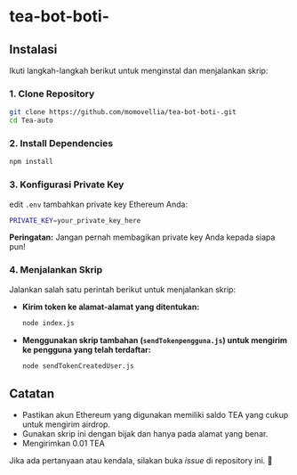 # tea-bot-boti-

## Instalasi
Ikuti langkah-langkah berikut untuk menginstal dan menjalankan skrip:

### 1. Clone Repository
```sh
git clone https://github.com/momovellia/tea-bot-boti-.git
cd Tea-auto
```

### 2. Install Dependencies
```sh
npm install
```

### 3. Konfigurasi Private Key
edit `.env` tambahkan private key Ethereum Anda:
```sh
PRIVATE_KEY=your_private_key_here
```
**Peringatan:** Jangan pernah membagikan private key Anda kepada siapa pun!

### 4. Menjalankan Skrip
Jalankan salah satu perintah berikut untuk menjalankan skrip:

- **Kirim token ke alamat-alamat yang ditentukan:**
  ```sh
  node index.js
  ```

- **Menggunakan skrip tambahan (`sendTokenpengguna.js`) untuk mengirim ke pengguna yang telah terdaftar:**
  ```sh
  node sendTokenCreatedUser.js
  ```

## Catatan
- Pastikan akun Ethereum yang digunakan memiliki saldo TEA yang cukup untuk mengirim airdrop.
- Gunakan skrip ini dengan bijak dan hanya pada alamat yang benar.
- Mengirimkan 0.01 TEA

Jika ada pertanyaan atau kendala, silakan buka *issue* di repository ini. 🚀
